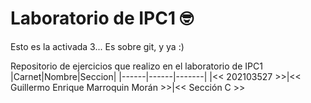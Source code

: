 # Laboratorio de IPC1 🤓
Esto es la activada 3... Es sobre git, y ya :)

Repositorio de ejercicios que realizo en el laboratorio de IPC1
|Carnet|Nombre|Seccion|
|------|------|-------|
|<< 202103527 >>|<< Guillermo Enrique Marroquin Morán >>|<< Sección C >>
